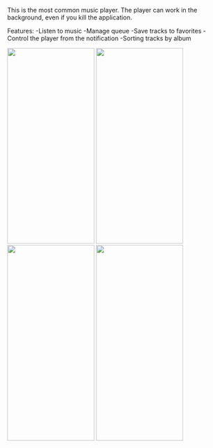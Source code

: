 This is the most common music player.
The player can work in the background, even if you kill the application.

Features:
-Listen to music
-Manage queue
-Save tracks to favorites
-Control the player from the notification
-Sorting tracks by album

<img src="https://github.com/Yudnikov-Leonid/MusicPlayer/assets/146124751/f0a4b30d-d2ca-4aa4-93a7-7dc32be19c7b" width="200" height="450">
<img src="https://github.com/Yudnikov-Leonid/MusicPlayer/assets/146124751/7dd9f94b-d88e-44f1-a19b-2f4461cc4bd6" width="200" height="450">
<img src="https://github.com/Yudnikov-Leonid/MusicPlayer/assets/146124751/7dd9f94b-d88e-44f1-a19b-2f4461cc4bd6" width="200" height="450">
<img src="https://github.com/Yudnikov-Leonid/MusicPlayer/assets/146124751/09a03fd0-7905-4418-a8c5-e9056aac2a31" width="200" height="450">
